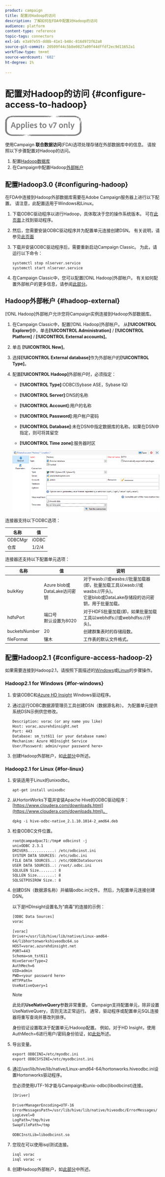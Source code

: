 ```yaml
---
product: campaign
title: 配置对Hadoop的访问
description: 了解如何在FDA中配置对Hadoop的访问
audience: platform
content-type: reference
topic-tags: connectors
exl-id: e3a97e55-dd8b-41e1-b48c-816d973f62a8
source-git-commit: 20509f44c5b8e0827a09f44dffdf2ec9d11652a1
workflow-type: tm+mt
source-wordcount: '602'
ht-degree: 1%

---
```


# 配置对Hadoop的访问 {#configure-access-to-hadoop}

![](../../assets/v7-only.svg)

使用Campaign **联合数据访问**(FDA)选项处理存储在外部数据库中的信息。 请按照以下步骤配置对Hadoop的访问。

1. 配置[Hadoop数据库](#configuring-hadoop)
1. 在Campaign中配置Hadoop[外部帐户](#hadoop-external)

## 配置Hadoop3.0 {#configuring-hadoop}

在FDA中连接到Hadoop外部数据库需要在Adobe Campaign服务器上进行以下配置。 请注意，此配置适用于Windows和Linux。

1. 下载ODBC驱动程序以进行Hadoop，具体取决于您的操作系统版本。 可在[此页面](https://www.cloudera.com/downloads.html)上找到驱动程序。

1. 然后，您需要安装ODBC驱动程序并为配置单元连接创建DSN。 有关说明，请参见[此页面](https://docs.cloudera.com/documentation/other/connectors/hive-odbc/2-6-5/Cloudera-ODBC-Driver-for-Apache-Hive-Install-Guide.pdf)

1. 下载并安装ODBC驱动程序后，需要重新启动Campaign Classic。 为此，请运行以下命令：

   ```
   systemctl stop nlserver.service
   systemctl start nlserver.service
   ```

1. 在Campaign Classic中，您可以配置[!DNL Hadoop]外部帐户。 有关如何配置外部帐户的更多信息，请参阅[此部分](#hadoop-external)。

## Hadoop外部帐户 {#hadoop-external}

[!DNL Hadoop]外部帐户允许您将Campaign实例连接到Hadoop外部数据库。

1. 在Campaign Classic中，配置[!DNL Hadoop]外部帐户。 从&#x200B;**[!UICONTROL Explorer]**&#x200B;中，单击&#x200B;**[!UICONTROL Administration]** / **[!UICONTROL Platform]** / **[!UICONTROL External accounts]**。

1. 单击 **[!UICONTROL New]**。

1. 选择&#x200B;**[!UICONTROL External database]**&#x200B;作为外部帐户的&#x200B;**[!UICONTROL Type]**。

1. 配置&#x200B;**[!UICONTROL Hadoop]**&#x200B;外部帐户时，必须指定：

   * **[!UICONTROL Type]**:ODBC(Sybase ASE，Sybase IQ)

   * **[!UICONTROL Server]**:DNS的名称

   * **[!UICONTROL Account]**:用户的名称

   * **[!UICONTROL Password]**:用户帐户密码

   * **[!UICONTROL Database]**:未在DSN中指定数据库的名称。如果在DSN中指定，则可将其留空

   * **[!UICONTROL Time zone]**:服务器时区

   ![](assets/hadoop3.png)

连接器支持以下ODBC选项：

| 名称 | 值 |
|---|---|
| ODBCMgr | iODBC |
| 仓库 | 1/2/4 |

连接器还支持以下配置单元选项：

| 名称 | 值 | 说明 |
|---|---|---|
| bulkKey | Azure blob或DataLake访问密钥 | 对于wasb://或wasbs://批量加载器(即，批量加载工具以wasb://或wasbs://开头)。 <br>它是blob或DataLake存储段的访问密钥，用于批量加载。 |
| hdfsPort | 端口号<br>默认设置为8020 | 对于HDFS批量加载(即，如果批量加载工具以webhdfs://或webhdfss://开头)。 |
| bucketsNumber | 20 | 创建群集表时的存储段数。 |
| fileFormat | 镶木 | 工作表的默认文件格式。 |


## 配置Hadoop2.1 {#configure-access-hadoop-2}

如果需要连接到Hadoop2.1，请按照下面描述的[Windows](#for-windows)或[Linux](#for-linux)的步骤操作。

### Hadoop2.1 for Windows {#for-windows}

1. 安装ODBC和[Azure HD Insight](https://www.microsoft.com/en-us/download/details.aspx?id=40886) Windows驱动程序。
1. 通过运行ODBC数据源管理员工具创建DSN（数据源名称）。 为配置单元提供系统DSN示例供您修改。

   ```
   Description: vorac (or any name you like)
   Host: vorac.azurehdinsight.net
   Port: 443
   Database: sm_tst611 (or your database name)
   Mechanism: Azure HDInsight Service
   User/Password: admin/<your password here>
   ```

1. 创建Hadoop外部帐户，如[此部分](#hadoop-external)中所述。

### Hadoop2.1 for Linux {#for-linux}

1. 安装适用于Linux的unixodbc。

   ```
   apt-get install unixodbc
   ```

1. 从HortonWorks下载并安装Apache Hive的ODBC驱动程序：[https://www.cloudera.com/downloads.html](https://www.cloudera.com/downloads.html)。

   ```
   dpkg -i hive-odbc-native_2.1.10.1014-2_amd64.deb
   ```

1. 检查ODBC文件位置。

   ```
   root@campadpac71:/tmp# odbcinst -j
   unixODBC 2.3.1
   DRIVERS............: /etc/odbcinst.ini
   SYSTEM DATA SOURCES: /etc/odbc.ini
   FILE DATA SOURCES..: /etc/ODBCDataSources
   USER DATA SOURCES..: /root/.odbc.ini
   SQLULEN Size.......: 8
   SQLLEN Size........: 8
   SQLSETPOSIROW Size.: 8
   ```

1. 创建DSN（数据源名称）并编辑odbc.ini文件。 然后，为配置单元连接创建DSN。

   以下是HDInsight设置名为“病毒”的连接的示例：

   ```
   [ODBC Data Sources]
   vorac 
   
   [vorac]
   Driver=/usr/lib/hive/lib/native/Linux-amd64-64/libhortonworkshiveodbc64.so
   HOST=vorac.azurehdinsight.net
   PORT=443
   Schema=sm_tst611
   HiveServerType=2
   AuthMech=6
   UID=admin
   PWD=<your password here>
   HTTPPath=
   UseNativeQuery=1
   ```

   >[!NOTE]
   >
   >此处的&#x200B;**UseNativeQuery**&#x200B;参数非常重要。 Campaign支持配置单元，除非设置UseNativeQuery，否则无法正常运行。 通常，驱动程序或配置单元SQL连接器将重写查询并篡改列排序。

   身份验证设置取决于配置单元/Hadoop配置。 例如，对于HD Insight，使用AuthMech=6进行用户/密码身份验证，如[此处](https://www.simba.com/products/Spark/doc/ODBC_InstallGuide/unix/content/odbc/hi/configuring/authenticating/azuresvc.htm)所述。

1. 导出变量。

   ```
   export ODBCINI=/etc/myodbc.ini
   export ODBCSYSINI=/etc/myodbcinst.ini
   ```

1. 通过/usr/lib/hive/lib/native/Linux-amd64-64/hortonworks.hiveodbc.ini设置Hortonworks驱动程序。

   您必须使用UTF-16才能与Campaign和unix-odbc(libodbcinst)连接。

   ```
   [Driver]
   
   DriverManagerEncoding=UTF-16
   ErrorMessagesPath=/usr/lib/hive/lib/native/hiveodbc/ErrorMessages/
   LogLevel=0
   LogPath=/tmp/hive
   SwapFilePath=/tmp
   
   ODBCInstLib=libodbcinst.so
   ```

1. 您现在可以使用isql测试连接。

   ```
   isql vorac
   isql vorac -v
   ```

1. 创建Hadoop外部帐户，如[此部分](#hadoop-external)中所述。
